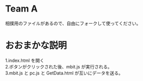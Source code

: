 # Team A

相撲用のファイルがあるので、自由にフォークして使ってください。


# おおまかな説明
1.index.html を開く<br>
2.ボタンがクリックされた後、mbit.js が実行される。<br>
3.mbit.js と pc.js と GetData.html が互いにデータを送る。<br>
